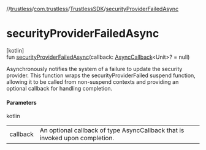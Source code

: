 //[trustless](../../../index.md)/[com.trustless](../index.md)/[TrustlessSDK](index.md)/[securityProviderFailedAsync](security-provider-failed-async.md)

# securityProviderFailedAsync

[kotlin]\
fun [securityProviderFailedAsync](security-provider-failed-async.md)(callback: [AsyncCallback](../../com.trustless.utils/-async-callback/index.md)&lt;Unit&gt;? = null)

Asynchronously notifies the system of a failure to update the security provider. This function wraps the securityProviderFailed suspend function, allowing it to be called from non-suspend contexts and providing an optional callback for handling completion.

#### Parameters

kotlin

| | |
|---|---|
| callback | An optional callback of type AsyncCallback<Unit> that is invoked upon completion. |
